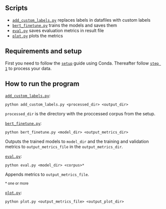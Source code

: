## Scripts
* [`add_custom_labels.py`](relation_extraction/add_custom_labels.py) replaces labels in datafiles with custom labels
* [`bert_finetune.py`](relation_extraction/bert_finetune.py) trains the models and saves them
* [`eval.py`](relation_extraction/eval.py) saves evaluation metrics in result file
* [`plot.py`](relation_extraction/plot.py) plots the metrics


## Requirements and setup

First you need to follow the [`setup`](https://github.com/Aitslab/nlp_2021_alexander_petter#setup-using-conda-anaconda--miniconda) guide using Conda. Thereafter follow [`step 1`](https://github.com/Aitslab/nlp_2021_alexander_petter/tree/master/utils/chemprot#step-1-reformatting-the-chemprot-corpus) to process your data.

## How to run the program

[`add_custom_labels.py`](relation_extraction/add_custom_labels.py):

```shell
python add_custom_labels.py <processed_dir> <output_dir>
```
`processed_dir` is the directory with the proccessed corpus from the setup. 

[`bert_finetune.py`](relation_extraction/bert_finetune.py):

```shell
python bert_finetune.py <model_dir> <output_metrics_dir>
```
Outputs the trained models to `model_dir` and the training and validation metrics to `output_metrics_file` in the `output_metrics_dir`.

[`eval.py`](relation_extraction/eval.py):

```shell
python eval.py <model_dir> <corpus>*
```
Appends metrics to `output_metrics_file`.

<sub> \* one or more <sub>

[`plot.py`](relation_extraction/plot.py):

```shell
python plot.py <output_metrics_file> <output_plot_dir>
```
